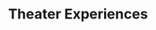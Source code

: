 ---
permalink: /theater/
title: "Theater Experiences"
author_profile: true
header:
    image: "/images/wall.jpg"
---